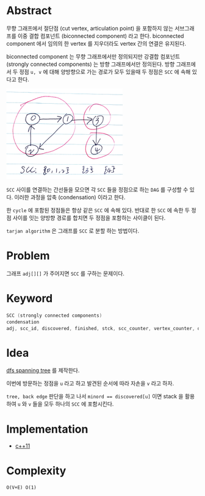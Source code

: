 # Abstract

무향 그래프에서 절단점 (cut vertex, articulation point) 을 포함하지 않는 서브그래프를 이중 결합 컴포넌트  (biconnected component) 라고 한다. biconnected component 에서 임의의 한 vertex 를 지우더라도 vertex 간의 연결은 유지된다.

biconnected component 는 무향 그래프에서만 정의되지만 강결합 컴포넌트 (strongly connected components) 는 방향 그래프에서만 정의된다. 방향 그래프에서 두 정점 `u, v` 에 대해 양방향으로 가는 경로가 모두 있을때 두 정점은 `SCC` 에 속해 있다고 한다.

![](scc.png)

`SCC` 사이를 연결하는 간선들을 모으면 각 `SCC` 들을 정점으로 하는 `DAG` 를 구성할 수 있다. 이러한 과정을 압축 (condensation) 이라고 한다.

한 `cycle` 에 포함된 정점들은 항상 같은 `SCC` 에 속해 있다. 반대로 한 `SCC` 에 속한 두 정점 사이를 잇는 양방향 경로를 합치면 두 정점을 포함하는 사이클이 된다.

`tarjan algorithm` 은 그래프를 `SCC` 로 분할 하는 방법이다.

# Problem

그래프 `adj[][]` 가 주어지면 `SCC` 를 구하는 문제이다.

# Keyword

```cpp
SCC (strongly connected components)
condensation
adj, scc_id, discovered, finished, stck, scc_counter, vertex_counter, dfs_scc, tarjan_scc
```

# Idea

[dfs spanning tree](fundamentals/graph/dfsspanningtree/README.md) 를 제작한다.

이번에 방문하는 정점을 `u` 라고 하고 발견된 순서에 따라 자손을 `v` 라고 하자. 

`tree, back edge` 판단을 하고 나서 `minord == discovered[u]` 이면 stack 을 활용하여 `u` 와 `v` 들을 모두 하나의 `SCC` 에 포함시킨다.

# Implementation

* [c++11](a.cpp)

# Complexity

```
O(V+E) O(1)
```
